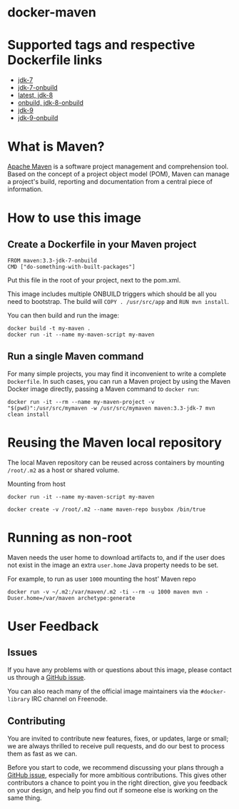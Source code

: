 docker-maven
============

# Supported tags and respective Dockerfile links

* [jdk-7](https://github.com/carlossg/docker-maven/blob/master/jdk-7/Dockerfile)
* [jdk-7-onbuild](https://github.com/carlossg/docker-maven/blob/master/jdk-7/onbuild/Dockerfile)
* [latest, jdk-8](https://github.com/carlossg/docker-maven/blob/master/jdk-8/Dockerfile)
* [onbuild, jdk-8-onbuild](https://github.com/carlossg/docker-maven/blob/master/jdk-8/onbuild/Dockerfile)
* [jdk-9](https://github.com/carlossg/docker-maven/blob/master/jdk-9/Dockerfile)
* [jdk-9-onbuild](https://github.com/carlossg/docker-maven/blob/master/jdk-9/onbuild/Dockerfile)

# What is Maven?

[Apache Maven](http://maven.apache.org) is a software project management and comprehension tool.
Based on the concept of a project object model (POM),
Maven can manage a project's build,
reporting and documentation from a central piece of information.


# How to use this image

## Create a Dockerfile in your Maven project

    FROM maven:3.3-jdk-7-onbuild
    CMD ["do-something-with-built-packages"]

Put this file in the root of your project, next to the pom.xml.

This image includes multiple ONBUILD triggers which should be all you need to bootstrap.
The build will `COPY . /usr/src/app` and `RUN mvn install`.

You can then build and run the image:

    docker build -t my-maven .
    docker run -it --name my-maven-script my-maven


## Run a single Maven command

For many simple projects, you may find it inconvenient to write a complete `Dockerfile`.
In such cases, you can run a Maven project by using the Maven Docker image directly,
passing a Maven command to `docker run`:

    docker run -it --rm --name my-maven-project -v "$(pwd)":/usr/src/mymaven -w /usr/src/mymaven maven:3.3-jdk-7 mvn clean install


# Reusing the Maven local repository

The local Maven repository can be reused across containers by mounting `/root/.m2` as a host or shared volume.

Mounting from host

    docker run -it --name my-maven-script my-maven

    docker create -v /root/.m2 --name maven-repo busybox /bin/true

# Running as non-root

Maven needs the user home to download artifacts to, and if the user does not exist in the image an extra
`user.home` Java property needs to be set.

For example, to run as user `1000` mounting the host' Maven repo

    docker run -v ~/.m2:/var/maven/.m2 -ti --rm -u 1000 maven mvn -Duser.home=/var/maven archetype:generate

# User Feedback

## Issues

If you have any problems with or questions about this image, please contact us
through a [GitHub issue](https://github.com/carlossg/docker-maven/issues).

You can also reach many of the official image maintainers via the `#docker-library` IRC channel on Freenode.

## Contributing

You are invited to contribute new features, fixes, or updates, large or small; we are always thrilled to receive pull requests, and do our best to process them as fast as we can.

Before you start to code, we recommend discussing your plans through a [GitHub issue](https://github.com/carlossg/docker-maven/issues),
especially for more ambitious contributions.
This gives other contributors a chance to point you in the right direction,
give you feedback on your design, and help you find out if someone else is working on the same thing.
